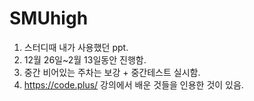 # SMUhigh
1. 스터디때 내가 사용했던 ppt.
2. 12월 26일~2월 13일동안 진행함.
3. 중간 비어있는 주차는 보강 + 중간테스트 실시함.
4. https://code.plus/ 강의에서 배운 것들을 인용한 것이 있음.

